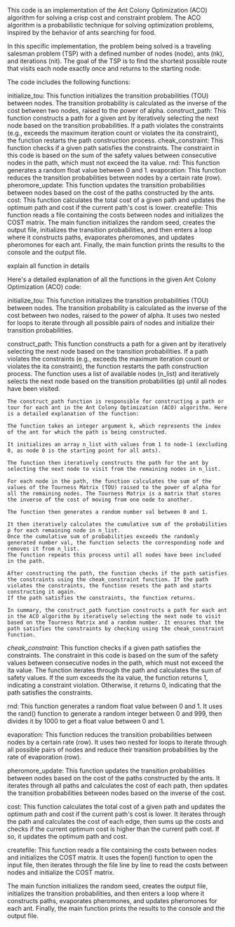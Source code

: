 This code is an implementation of the Ant Colony Optimization (ACO) algorithm for solving a crisp cost and constraint problem. The ACO algorithm is a probabilistic technique for solving optimization problems, inspired by the behavior of ants searching for food.

In this specific implementation, the problem being solved is a traveling salesman problem (TSP) with a defined number of nodes (node), ants (nk), and iterations (nit). The goal of the TSP is to find the shortest possible route that visits each node exactly once and returns to the starting node.

The code includes the following functions:

initialize_tou: This function initializes the transition probabilities (TOU) between nodes. The transition probability is calculated as the inverse of the cost between two nodes, raised to the power of alpha.
construct_path: This function constructs a path for a given ant by iteratively selecting the next node based on the transition probabilities. If a path violates the constraints (e.g., exceeds the maximum iteration count or violates the ita constraint), the function restarts the path construction process.
cheak_constraint: This function checks if a given path satisfies the constraints. The constraint in this code is based on the sum of the safety values between consecutive nodes in the path, which must not exceed the ita value.
rnd: This function generates a random float value between 0 and 1.
evaporation: This function reduces the transition probabilities between nodes by a certain rate (row).
pheromore_update: This function updates the transition probabilities between nodes based on the cost of the paths constructed by the ants.
cost: This function calculates the total cost of a given path and updates the optimum path and cost if the current path's cost is lower.
createfile: This function reads a file containing the costs between nodes and initializes the COST matrix.
The main function initializes the random seed, creates the output file, initializes the transition probabilities, and then enters a loop where it constructs paths, evaporates pheromones, and updates pheromones for each ant. Finally, the main function prints the results to the console and the output file.




explain all function in details


Here's a detailed explanation of all the functions in the given Ant Colony Optimization (ACO) code:

initialize_tou:
This function initializes the transition probabilities (TOU) between nodes.
The transition probability is calculated as the inverse of the cost between two nodes, raised to the power of alpha.
It uses two nested for loops to iterate through all possible pairs of nodes and initialize their transition probabilities.


construct_path:
This function constructs a path for a given ant by iteratively selecting the next node based on the transition probabilities.
If a path violates the constraints (e.g., exceeds the maximum iteration count or violates the ita constraint), the function restarts the path construction process.
The function uses a list of available nodes (n_list) and iteratively selects the next node based on the transition probabilities (p) until all nodes have been visited.

```
The construct_path function is responsible for constructing a path or tour for each ant in the Ant Colony Optimization (ACO) algorithm. Here is a detailed explanation of the function:

The function takes an integer argument k, which represents the index of the ant for which the path is being constructed.

It initializes an array n_list with values from 1 to node-1 (excluding 0, as node 0 is the starting point for all ants).

The function then iteratively constructs the path for the ant by selecting the next node to visit from the remaining nodes in n_list.

For each node in the path, the function calculates the sum of the values of the Tourness Matrix (TOU) raised to the power of alpha for all the remaining nodes. The Tourness Matrix is a matrix that stores the inverse of the cost of moving from one node to another.

The function then generates a random number val between 0 and 1.

It then iteratively calculates the cumulative sum of the probabilities p for each remaining node in n_list.
Once the cumulative sum of probabilities exceeds the randomly generated number val, the function selects the corresponding node and removes it from n_list.
The function repeats this process until all nodes have been included in the path.

After constructing the path, the function checks if the path satisfies the constraints using the cheak_constraint function. If the path violates the constraints, the function resets the path and starts constructing it again.
If the path satisfies the constraints, the function returns.

In summary, the construct_path function constructs a path for each ant in the ACO algorithm by iteratively selecting the next node to visit based on the Tourness Matrix and a random number. It ensures that the path satisfies the constraints by checking using the cheak_constraint function.

```


*cheak_constraint*:
This function checks if a given path satisfies the constraints.
The constraint in this code is based on the sum of the safety values between consecutive nodes in the path, which must not exceed the ita value.
The function iterates through the path and calculates the sum of safety values. If the sum exceeds the ita value, the function returns 1, indicating a constraint violation. Otherwise, it returns 0, indicating that the path satisfies the constraints.


rnd:
This function generates a random float value between 0 and 1.
It uses the rand() function to generate a random integer between 0 and 999, then divides it by 1000 to get a float value between 0 and 1.


evaporation:
This function reduces the transition probabilities between nodes by a certain rate (row).
It uses two nested for loops to iterate through all possible pairs of nodes and reduce their transition probabilities by the rate of evaporation (row).


pheromore_update:
This function updates the transition probabilities between nodes based on the cost of the paths constructed by the ants.
It iterates through all paths and calculates the cost of each path, then updates the transition probabilities between nodes based on the inverse of the cost.


cost:
This function calculates the total cost of a given path and updates the optimum path and cost if the current path's cost is lower.
It iterates through the path and calculates the cost of each edge, then sums up the costs and checks if the current optimum cost is higher than the current path cost. If so, it updates the optimum path and cost.


createfile:
This function reads a file containing the costs between nodes and initializes the COST matrix.
It uses the fopen() function to open the input file, then iterates through the file line by line to read the costs between nodes and initialize the COST matrix.


The main function initializes the random seed, creates the output file, initializes the transition probabilities, and then enters a loop where it constructs paths, evaporates pheromones, and updates pheromones for each ant. Finally, the main function prints the results to the console and the output file.